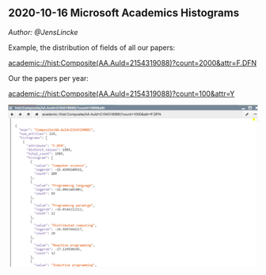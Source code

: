 ## 2020-10-16 Microsoft Academics Histograms
*Author: @JensLincke*


Example, the distribution of fields of all our papers:

<academic://hist:Composite(AA.AuId=2154319088)?count=2000&attr=F.DFN>


Our the papers per year:

<academic://hist:Composite(AA.AuId=2154319088)?count=100&attr=Y>


![](acamedic_histograms.png)